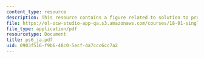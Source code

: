 ```yaml
---
content_type: resource
description: This resource contains a figure related to solution to problem set 6.
file: https://ol-ocw-studio-app-qa.s3.amazonaws.com/courses/18-01-single-variable-calculus-fall-2005/0903f516f9b648c05ecf4a7ccc6cc7a2_ps6_ja.pdf
file_type: application/pdf
resourcetype: Document
title: ps6_ja.pdf
uid: 0903f516-f9b6-48c0-5ecf-4a7ccc6cc7a2
---
```


